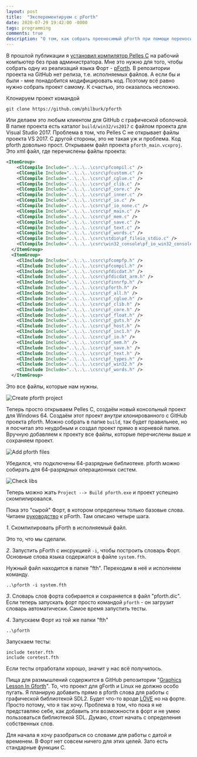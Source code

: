 ```yaml
---
layout: post
title:  "Эксперементируем с pForth"
date: 2020-07-29 19:42:00 -0000
tags: programming
comments: true
description: "О том, как собрать прееносимый pForth при помощи переносимого же компилятора Pelles C. И о том, зачем мне всё это нужно."
---
```


В прошлой публикации я [установил компилятор Pelles C](/blog/2020/pellesc-portable) на рабочий компьютер без прав администратора. Мне это нужно для того, чтобы собрать одну из реализаций языка Форт - [pForth](https://github.com/philburk/pforth). В репозитории проекта на GitHub нет релиза, т.е. исполняемых файлов. А если бы и были - мне понадобится модифицировать код. Поэтому всё равно нужно собрать проект самому. К счастью, это оказалось несложно.

Клонируем проект командой

    git clone https://github.com/philburk/pforth
	
Или делаем это любым клиентом для GitHub с графической оболочкой. В папке проекта есть каталог `build/win32/vs2017` с файлом проекта для Visual Studio 2017. Проблема в том, что Pelles C не открывает файлы проекта VS 2017. С другой стороны, это не такая уж и проблема. Код pforth довольно прост. Открываем файл проекта `pforth_main.vcxproj`. Это xml файл, где перечислены файлы проекта:

``` xml
<ItemGroup>
    <ClCompile Include="..\..\..\csrc\pfcompil.c" />
    <ClCompile Include="..\..\..\csrc\pfcustom.c" />
    <ClCompile Include="..\..\..\csrc\pf_cglue.c" />
    <ClCompile Include="..\..\..\csrc\pf_clib.c" />
    <ClCompile Include="..\..\..\csrc\pf_core.c" />
    <ClCompile Include="..\..\..\csrc\pf_inner.c" />
    <ClCompile Include="..\..\..\csrc\pf_io.c" />
    <ClCompile Include="..\..\..\csrc\pf_io_none.c" />
    <ClCompile Include="..\..\..\csrc\pf_main.c" />
    <ClCompile Include="..\..\..\csrc\pf_mem.c" />
    <ClCompile Include="..\..\..\csrc\pf_save.c" />
    <ClCompile Include="..\..\..\csrc\pf_text.c" />
    <ClCompile Include="..\..\..\csrc\pf_words.c" />
    <ClCompile Include="..\..\..\csrc\stdio\pf_fileio_stdio.c" />
    <ClCompile Include="..\..\..\csrc\win32_console\pf_io_win32_console.c" />
  </ItemGroup>
  <ItemGroup>
    <ClInclude Include="..\..\..\csrc\pfcompfp.h" />
    <ClInclude Include="..\..\..\csrc\pfcompil.h" />
    <ClInclude Include="..\..\..\csrc\pfdicdat.h" />
    <ClInclude Include="..\..\..\csrc\pfdicdat_arm.h" />
    <ClInclude Include="..\..\..\csrc\pfinnrfp.h" />
    <ClInclude Include="..\..\..\csrc\pforth.h" />
    <ClInclude Include="..\..\..\csrc\pf_all.h" />
    <ClInclude Include="..\..\..\csrc\pf_cglue.h" />
    <ClInclude Include="..\..\..\csrc\pf_clib.h" />
    <ClInclude Include="..\..\..\csrc\pf_core.h" />
    <ClInclude Include="..\..\..\csrc\pf_float.h" />
    <ClInclude Include="..\..\..\csrc\pf_guts.h" />
    <ClInclude Include="..\..\..\csrc\pf_host.h" />
    <ClInclude Include="..\..\..\csrc\pf_inc1.h" />
    <ClInclude Include="..\..\..\csrc\pf_io.h" />
    <ClInclude Include="..\..\..\csrc\pf_mem.h" />
    <ClInclude Include="..\..\..\csrc\pf_save.h" />
    <ClInclude Include="..\..\..\csrc\pf_text.h" />
    <ClInclude Include="..\..\..\csrc\pf_types.h" />
    <ClInclude Include="..\..\..\csrc\pf_win32.h" />
    <ClInclude Include="..\..\..\csrc\pf_words.h" />
  </ItemGroup>
```

Это все файлы, которые нам нужны.

![Create pforth project](https://res.cloudinary.com/dlqc5rp9l/image/upload/v1596013459/blog/pellesc-pforth_cevrlv.png)

Теперь просто открываем Pelles C, создаём новый консольный проект для Windows 64. Создаём этот проект *внутри* клонированного с GitHub проекта pforth. Можно собрать в папке `build`, так будет правильнее, но я посчитал это неудобным и создал проект прямо в корневой папке. Вручную добавляем к проекту все файлы, которые перечислены выше и сохраняем проект.

![Add pforth files](https://res.cloudinary.com/dlqc5rp9l/image/upload/v1596013460/blog/pellesc-pforth-project_ip392j.png)

Убедился, что подключены 64-разрядные библиотеке. pforth можно собирать для 64-разрядных операционных систем.

![Check libs](https://res.cloudinary.com/dlqc5rp9l/image/upload/v1596013459/blog/pellesc-pforth-win64_sg0zvw.png)

Теперь можно жать `Project --> Build pforth.exe` и проект успешно скомпилировался.

Пока это "сырой" Форт, в котором определены только базовые слова. Читаем [руководство](http://www.softsynth.com/pforth/pf_ref.php) к pForth. Там описано четыре шага.

*1*. Скомпилировать pForth в исполняемый файл.

Это то, что мы сделали.

*2*. Запустить pForth с инсрукцией `-i`, чтобы построить словарь Форт. Основные слова языка содержатся в файле `system.fth`.

Нужный файл находится в папке "fth". Переходим в неё и исполняем команду.

    ..\pforth -i system.fth

*3*. Словарь слов форта собирается и сохраняется в файл "pforth.dic". Если теперь запускать форт просто командой `pforth` - он загрузит словарь автоматически. Самое время запустить тесты.

*4*. Запускаем Форт из той же папки "fth"

    ..\pforth
   
Запускаем тесты:

    include tester.fth
    include coretest.fth
    
Если тесты отработали хорошо, значит у нас всё получилось.

Пища для размышлений содержится в GitHub репозитории "[Graphics Lesson In Gforth](https://github.com/Lecrapouille/GraphicsLessonInGforth)". То, что проект для gForth и Linux не должно особо пугать. Я планирую добавить прямо в pforth слова для работы с графической библиотекой SDL2. Будет что-то вроде [LÖVE](https://love2d.org/) но на форте. Просто потому, что я так хочу. Проблема в том, что пока я не представляю себе, как добавить эти возможности в форт и не умею пользоваться библиотекой SDL. Думаю, стоит начать с определения собственных слов.

Для начала я хочу разобраться со словами для работы с датой и временем. В Форт нет совсем ничего для этих целей. Зато есть стандарные функции С.